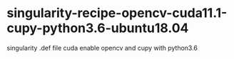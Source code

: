 # singularity-recipe-opencv-cuda11.1-cupy-python3.6-ubuntu18.04
singularity .def file cuda enable opencv and cupy with python3.6
